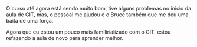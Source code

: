 O curso até agora está sendo muito bom, tive alguns problemas no inicio da aula de GIT, mas, o pessoal me ajudou e o Bruce também que me deu uma baita de uma força.

Agora que eu estou um pouco mais familirializado com o GIT, estou refazendo a aula de novo para aprender melhor.
